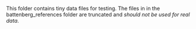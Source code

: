 This folder contains tiny data files for testing.
The files in in the battenberg_references folder are truncated and *should not be used for real data*.
